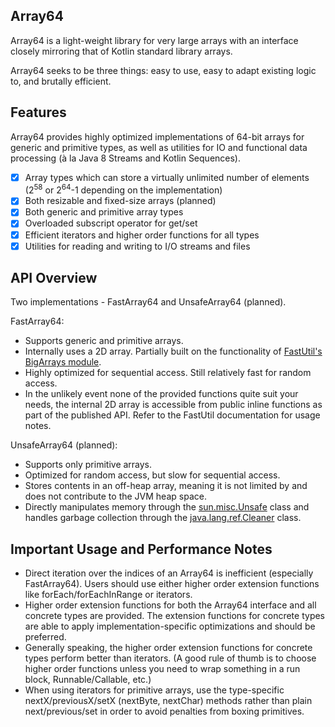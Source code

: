 ## Array64
Array64 is a light-weight library for very large arrays with an interface closely mirroring that of Kotlin standard library arrays.

Array64 seeks to be three things: easy to use, easy to adapt existing logic to, and brutally efficient.

## Features
Array64 provides highly optimized implementations of 64-bit arrays for generic and primitive types, 
as well as utilities for IO and functional data processing (à la Java 8 Streams and Kotlin Sequences).

- [x] Array types which can store a virtually unlimited number of elements (2<sup>58</sup> or 2<sup>64</sup>-1 depending on the implementation)
- [x] Both resizable and fixed-size arrays (planned)
- [x] Both generic and primitive array types
- [x] Overloaded subscript operator for get/set
- [x] Efficient iterators and higher order functions for all types
- [x] Utilities for reading and writing to I/O streams and files

## API Overview

Two implementations - FastArray64 and UnsafeArray64 (planned).

FastArray64:
- Supports generic and primitive arrays.
- Internally uses a 2D array. Partially built on the functionality of [FastUtil's BigArrays module](https://fastutil.di.unimi.it/docs/it/unimi/dsi/fastutil/BigArrays.html).
- Highly optimized for sequential access. Still relatively fast for random access.
- In the unlikely event none of the provided functions quite suit your needs, the internal 2D array is accessible from public inline functions as part of
  the published API. Refer to the FastUtil documentation for usage notes.
  
UnsafeArray64 (planned):
- Supports only primitive arrays.
- Optimized for random access, but slow for sequential access.
- Stores contents in an off-heap array, meaning it is not limited by and does not contribute to the JVM heap space.
- Directly manipulates memory through the [sun.misc.Unsafe](https://www.baeldung.com/java-unsafe) class and handles garbage
  collection through the [java.lang.ref.Cleaner](https://docs.oracle.com/javase/9/docs/api/java/lang/ref/Cleaner.html) class.
  
## Important Usage and Performance Notes
- Direct iteration over the indices of an Array64 is inefficient (especially FastArray64). 
  Users should use either higher order extension functions like forEach/forEachInRange or iterators.
- Higher order extension functions for both the Array64 interface and all concrete types are provided. The extension functions
  for concrete types are able to apply implementation-specific optimizations and should be preferred.
- Generally speaking, the higher order extension functions for concrete types perform better than iterators.
  (A good rule of thumb is to choose higher order functions unless you need to wrap something in a run block, Runnable/Callable, etc.)
- When using iterators for primitive arrays, use the type-specific nextX/previousX/setX (nextByte, nextChar) methods rather than
  plain next/previous/set in order to avoid penalties from boxing primitives.
